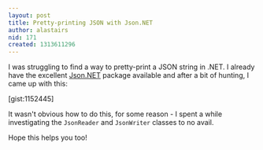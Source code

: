```yaml
---
layout: post
title: Pretty-printing JSON with Json.NET
author: alastairs
nid: 171
created: 1313611296
---
```

I was struggling to find a way to pretty-print a JSON string in .NET.  I already have the excellent [Json.NET](http://nuget.org/List/Packages/Newtonsoft.Json) package available and after a bit of hunting, I came up with this:

[gist:1152445]

It wasn't obvious how to do this, for some reason - I spent a while investigating the `JsonReader` and `JsonWriter` classes to no avail.  

Hope this helps you too!
